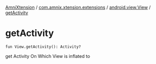 [AmniXtension](../../index.md) / [com.amnix.xtension.extensions](../index.md) / [android.view.View](index.md) / [getActivity](./get-activity.md)

# getActivity

`fun View.getActivity(): Activity?`

get Activity On Which View is inflated to

